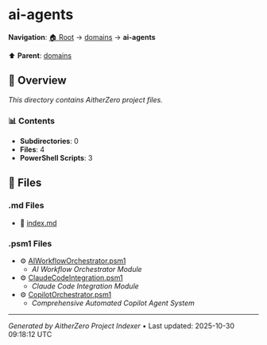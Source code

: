 # ai-agents

**Navigation**: [🏠 Root](../../index.md) → [domains](../index.md) → **ai-agents**

⬆️ **Parent**: [domains](../index.md)

## 📖 Overview

*This directory contains AitherZero project files.*

### 📊 Contents

- **Subdirectories**: 0
- **Files**: 4
- **PowerShell Scripts**: 3

## 📄 Files

### .md Files

- 📝 [index.md](./index.md)

### .psm1 Files

- ⚙️ [AIWorkflowOrchestrator.psm1](./AIWorkflowOrchestrator.psm1)
  - *AI Workflow Orchestrator Module*
- ⚙️ [ClaudeCodeIntegration.psm1](./ClaudeCodeIntegration.psm1)
  - *Claude Code Integration Module*
- ⚙️ [CopilotOrchestrator.psm1](./CopilotOrchestrator.psm1)
  - *Comprehensive Automated Copilot Agent System*

---

*Generated by AitherZero Project Indexer* • Last updated: 2025-10-30 09:18:12 UTC

